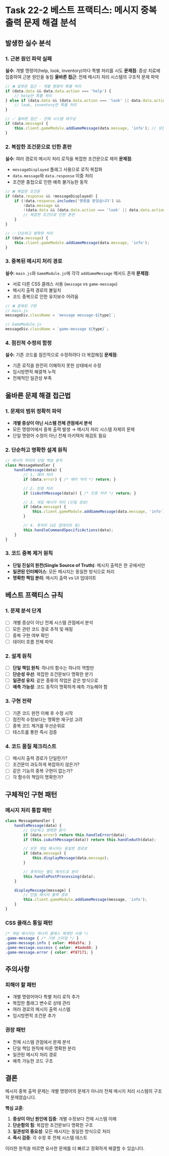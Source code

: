 # Task 22-2 베스트 프랙티스: 메시지 중복 출력 문제 해결 분석

## 발생한 실수 분석

### 1. 근본 원인 파악 실패
**실수**: 개별 명령어(help, look, inventory)마다 특별 처리를 시도
**문제점**: 증상 치료에 집중하여 근본 원인을 놓침
**올바른 접근**: 전체 메시지 처리 시스템의 구조적 문제 파악

```javascript
// ❌ 잘못된 접근 - 개별 명령어 특별 처리
if (data.data && data.data.action === 'help') {
    // help만 특별 처리
} else if (data.data && (data.data.action === 'look' || data.data.action === 'inventory')) {
    // look, inventory만 특별 처리
}

// ✅ 올바른 접근 - 전체 시스템 재구성
if (data.message) {
    this.client.gameModule.addGameMessage(data.message, 'info'); // 모든 메시지 통일 처리
}
```

### 2. 복잡한 조건문으로 인한 혼란
**실수**: 여러 경로의 메시지 처리 로직을 복잡한 조건문으로 제어
**문제점**:
- `messageDisplayed` 플래그 사용으로 로직 복잡화
- `data.message`와 `data.response` 이중 처리
- 조건문 중첩으로 인한 예측 불가능한 동작

```javascript
// ❌ 복잡한 조건문
if (data.response && !messageDisplayed) {
    if (!data.response.includes('명령을 받았습니다') &&
        !data.message &&
        !(data.data && (data.data.action === 'look' || data.data.action === 'inventory'))) {
        // 복잡한 조건으로 인한 혼란
    }
}

// ✅ 단순하고 명확한 처리
if (data.message) {
    this.client.gameModule.addGameMessage(data.message, 'info');
}
```

### 3. 중복된 메시지 처리 경로
**실수**: `main.js`와 `GameModule.js`에 각각 `addGameMessage` 메서드 존재
**문제점**:
- 서로 다른 CSS 클래스 사용 (`message` vs `game-message`)
- 메시지 출력 경로의 불일치
- 코드 중복으로 인한 유지보수 어려움

```javascript
// ❌ 중복된 구현
// main.js
messageDiv.className = `message message-${type}`;

// GameModule.js
messageDiv.className = `game-message ${type}`;
```

### 4. 점진적 수정의 함정
**실수**: 기존 코드를 점진적으로 수정하려다 더 복잡해짐
**문제점**:
- 기존 로직을 완전히 이해하지 못한 상태에서 수정
- 임시방편적 해결책 누적
- 전체적인 일관성 부족

## 올바른 문제 해결 접근법

### 1. 문제의 범위 정확히 파악
- **개별 증상이 아닌 시스템 전체 관점에서 분석**
- 모든 명령어에서 중복 출력 발생 → 메시지 처리 시스템 자체의 문제
- 단일 명령어 수정이 아닌 전체 아키텍처 재검토 필요

### 2. 단순하고 명확한 설계 원칙
```javascript
// 메시지 처리의 단일 책임 원칙
class MessageHandler {
    handleMessage(data) {
        // 1. 에러 처리
        if (data.error) { /* 에러 처리 */ return; }

        // 2. 인증 처리
        if (isAuthMessage(data)) { /* 인증 처리 */ return; }

        // 3. 게임 메시지 처리 (단일 경로)
        if (data.message) {
            this.client.gameModule.addGameMessage(data.message, 'info');
        }

        // 4. 후처리 (UI 업데이트 등)
        this.handleCommandSpecificActions(data);
    }
}
```

### 3. 코드 중복 제거 원칙
- **단일 진실의 원천(Single Source of Truth)**: 메시지 출력은 한 곳에서만
- **일관된 인터페이스**: 모든 메시지는 동일한 방식으로 처리
- **명확한 책임 분리**: 메시지 출력 vs UI 업데이트

## 베스트 프랙티스 규칙

### 1. 문제 분석 단계
- [ ] 개별 증상이 아닌 전체 시스템 관점에서 분석
- [ ] 모든 관련 코드 경로 추적 및 매핑
- [ ] 중복 구현 여부 확인
- [ ] 데이터 흐름 전체 파악

### 2. 설계 원칙
- [ ] **단일 책임 원칙**: 하나의 함수는 하나의 역할만
- [ ] **단순성 우선**: 복잡한 조건문보다 명확한 분기
- [ ] **일관성 유지**: 같은 종류의 작업은 같은 방식으로
- [ ] **예측 가능성**: 코드 동작이 명확하게 예측 가능해야 함

### 3. 구현 전략
- [ ] 기존 코드 완전 이해 후 수정 시작
- [ ] 점진적 수정보다는 명확한 재구성 고려
- [ ] 중복 코드 제거를 우선순위로
- [ ] 테스트를 통한 즉시 검증

### 4. 코드 품질 체크리스트
- [ ] 메시지 출력 경로가 단일한가?
- [ ] 조건문이 과도하게 복잡하지 않은가?
- [ ] 같은 기능의 중복 구현이 없는가?
- [ ] 각 함수의 책임이 명확한가?

## 구체적인 구현 패턴

### 메시지 처리 통합 패턴
```javascript
class MessageHandler {
    handleMessage(data) {
        // 단순하고 명확한 분기
        if (data.error) return this.handleError(data);
        if (this.isAuthMessage(data)) return this.handleAuth(data);

        // 모든 게임 메시지는 동일한 경로로
        if (data.message) {
            this.displayMessage(data.message);
        }

        // 후처리는 별도 메서드로 분리
        this.handlePostProcessing(data);
    }

    displayMessage(message) {
        // 단일 메시지 출력 경로
        this.client.gameModule.addGameMessage(message, 'info');
    }
}
```

### CSS 클래스 통일 패턴
```css
/* 게임 메시지는 하나의 클래스 체계만 사용 */
.game-message { /* 기본 스타일 */ }
.game-message.info { color: #60a5fa; }
.game-message.success { color: #4ade80; }
.game-message.error { color: #f87171; }
```

## 주의사항

### 피해야 할 패턴
- 개별 명령어마다 특별 처리 로직 추가
- 복잡한 플래그 변수로 상태 관리
- 여러 경로의 메시지 출력 시스템
- 임시방편적 조건문 추가

### 권장 패턴
- 전체 시스템 관점에서 문제 분석
- 단일 책임 원칙에 따른 명확한 분리
- 일관된 메시지 처리 경로
- 예측 가능한 코드 구조

## 결론

메시지 중복 출력 문제는 개별 명령어의 문제가 아니라 전체 메시지 처리 시스템의 구조적 문제였습니다.

**핵심 교훈**:
1. **증상이 아닌 원인에 집중**: 개별 수정보다 전체 시스템 이해
2. **단순함의 힘**: 복잡한 조건문보다 명확한 구조
3. **일관성의 중요성**: 모든 메시지는 동일한 방식으로 처리
4. **즉시 검증**: 각 수정 후 전체 시스템 테스트

이러한 원칙을 따르면 유사한 문제를 더 빠르고 정확하게 해결할 수 있습니다.